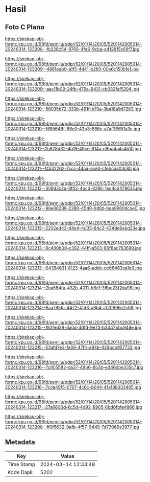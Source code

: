 # Hasil

## Foto C Plano

https://sirekap-obj-formc.kpu.go.id/98fd/pemilu/pdpr/52/01/14/20/05/5201142005014-20240314-123208--fb228c54-8769-4fa6-9cba-a412815c66f7.jpg

https://sirekap-obj-formc.kpu.go.id/98fd/pemilu/pdpr/52/01/14/20/05/5201142005014-20240314-123209--4881eab0-a1f5-4d41-b260-00e6c150bfe1.jpg

https://sirekap-obj-formc.kpu.go.id/98fd/pemilu/pdpr/52/01/14/20/05/5201142005014-20240314-123209--aac11b09-24fb-475a-9431-cb032faf5294.jpg

https://sirekap-obj-formc.kpu.go.id/98fd/pemilu/pdpr/52/01/14/20/05/5201142005014-20240314-123210--56035b72-333b-491f-b70a-3ba18a9d7283.jpg

https://sirekap-obj-formc.kpu.go.id/98fd/pemilu/pdpr/52/01/14/20/05/5201142005014-20240314-123210--f685648f-86c0-43b3-886e-a7af36651a3c.jpg

https://sirekap-obj-formc.kpu.go.id/98fd/pemilu/pdpr/52/01/14/20/05/5201142005014-20240314-123211--2b828d32-4b19-49ce-914a-d9ba4a4c4b10.jpg

https://sirekap-obj-formc.kpu.go.id/98fd/pemilu/pdpr/52/01/14/20/05/5201142005014-20240314-123211--f4532262-7ccc-44aa-ace0-cfebcaa03c80.jpg

https://sirekap-obj-formc.kpu.go.id/98fd/pemilu/pdpr/52/01/14/20/05/5201142005014-20240314-123212--308d3c2a-8f02-4bcd-8286-1ec4cd479635.jpg

https://sirekap-obj-formc.kpu.go.id/98fd/pemilu/pdpr/52/01/14/20/05/5201142005014-20240314-123212--98e06236-2380-4540-9d6b-baa9860dcbe0.jpg

https://sirekap-obj-formc.kpu.go.id/98fd/pemilu/pdpr/52/01/14/20/05/5201142005014-20240314-123213--2202ed43-d4e4-4d35-84c2-434de6ebd23e.jpg

https://sirekap-obj-formc.kpu.go.id/98fd/pemilu/pdpr/52/01/14/20/05/5201142005014-20240314-123213--9c400b00-c392-44ff-a503-86f8ac793690.jpg

https://sirekap-obj-formc.kpu.go.id/98fd/pemilu/pdpr/52/01/14/20/05/5201142005014-20240314-123213--04354631-8123-4aa6-addc-dc66463ca1d0.jpg

https://sirekap-obj-formc.kpu.go.id/98fd/pemilu/pdpr/52/01/14/20/05/5201142005014-20240314-123214--2ba564fa-432b-4011-b6e1-36be23f2da98.jpg

https://sirekap-obj-formc.kpu.go.id/98fd/pemilu/pdpr/52/01/14/20/05/5201142005014-20240314-123214--8aa785fc-4472-41d3-a8b4-af20996c2c69.jpg

https://sirekap-obj-formc.kpu.go.id/98fd/pemilu/pdpr/52/01/14/20/05/5201142005014-20240314-123215--f92fed38-da0d-40fd-9e73-b3447bbc948e.jpg

https://sirekap-obj-formc.kpu.go.id/98fd/pemilu/pdpr/52/01/14/20/05/5201142005014-20240314-123215--53afd7e3-fa08-47f4-a84b-029bcb957733.jpg

https://sirekap-obj-formc.kpu.go.id/98fd/pemilu/pdpr/52/01/14/20/05/5201142005014-20240314-123216--7c905582-da37-49b6-8b3b-ed46dbe335c7.jpg

https://sirekap-obj-formc.kpu.go.id/98fd/pemilu/pdpr/52/01/14/20/05/5201142005014-20240314-123216--7cda49f5-0707-4c6c-b044-41a18b303405.jpg

https://sirekap-obj-formc.kpu.go.id/98fd/pemilu/pdpr/52/01/14/20/05/5201142005014-20240314-123217--27a6806d-6c5d-4d92-8905-6bd6fbfe4866.jpg

https://sirekap-obj-formc.kpu.go.id/98fd/pemilu/pdpr/52/01/14/20/05/5201142005014-20240314-123208--ff0f5632-9afb-4f57-9449-7d77069e3977.jpg


## Metadata

| Key        | Value               |
| ---------- | ------------------- |
| Time Stamp | 2024-03-14 12:33:48 |
| Kode Dapil | 5202                |



